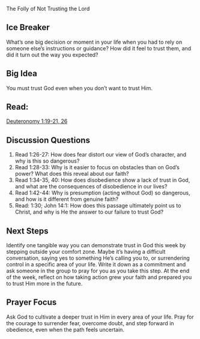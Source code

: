 The Folly of Not Trusting the Lord

## Ice Breaker
What’s one big decision or moment in your life when you had to rely on someone else’s
instructions or guidance? How did it feel to trust them, and did it turn out the way you
expected?

## Big Idea
You must trust God even when you don’t want to trust Him.

## Read: 
[Deuteronomy 1:19-21, 26](https://www.bible.com/bible/59/PRO.3.ESV)

## Discussion Questions
1. Read 1:26-27: How does fear distort our view of God’s character, and why is this so
dangerous?
2. Read 1:28-33: Why is it easier to focus on obstacles than on God’s power? What
does this reveal about our faith?
3. Read 1:34-35, 40: How does disobedience show a lack of trust in God, and what are the
consequences of disobedience in our lives?
4. Read 1:42-44: Why is presumption (acting without God) so dangerous, and how is it
different from genuine faith?
5. Read: 1:30; John 14:1: How does this passage ultimately point us to Christ, and why
is He the answer to our failure to trust God?

## Next Steps
Identify one tangible way you can demonstrate trust in God this week by stepping outside
your comfort zone. Maybe it’s having a difficult conversation, saying yes to something He’s
calling you to, or surrendering control in a specific area of your life. Write it down as a
commitment and ask someone in the group to pray for you as you take this step. At the end
of the week, reflect on how taking action grew your faith and prepared you to trust Him more
in the future.

## Prayer Focus
Ask God to cultivate a deeper trust in Him in every area of your life. Pray for the courage to
surrender fear, overcome doubt, and step forward in obedience, even when the path feels
uncertain.